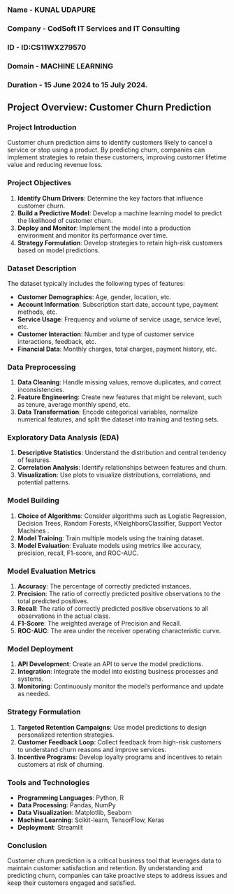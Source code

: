 ### Name - KUNAL UDAPURE
### Company - CodSoft IT Services and IT Consulting
### ID - ID:CS11WX279570
### Domain - MACHINE LEARNING
### Duration - 15 June 2024 to 15 July 2024.

## Project Overview: Customer Churn Prediction

### Project Introduction
Customer churn prediction aims to identify customers likely to cancel a service or stop using a product. By predicting churn, companies can implement strategies to retain these customers, improving customer lifetime value and reducing revenue loss.

### Project Objectives
1. **Identify Churn Drivers**: Determine the key factors that influence customer churn.
2. **Build a Predictive Model**: Develop a machine learning model to predict the likelihood of customer churn.
3. **Deploy and Monitor**: Implement the model into a production environment and monitor its performance over time.
4. **Strategy Formulation**: Develop strategies to retain high-risk customers based on model predictions.

### Dataset Description
The dataset typically includes the following types of features:
- **Customer Demographics**: Age, gender, location, etc.
- **Account Information**: Subscription start date, account type, payment methods, etc.
- **Service Usage**: Frequency and volume of service usage, service level, etc.
- **Customer Interaction**: Number and type of customer service interactions, feedback, etc.
- **Financial Data**: Monthly charges, total charges, payment history, etc.

### Data Preprocessing
1. **Data Cleaning**: Handle missing values, remove duplicates, and correct inconsistencies.
2. **Feature Engineering**: Create new features that might be relevant, such as tenure, average monthly spend, etc.
3. **Data Transformation**: Encode categorical variables, normalize numerical features, and split the dataset into training and testing sets.

### Exploratory Data Analysis (EDA)
1. **Descriptive Statistics**: Understand the distribution and central tendency of features.
2. **Correlation Analysis**: Identify relationships between features and churn.
3. **Visualization**: Use plots to visualize distributions, correlations, and potential patterns.

### Model Building
1. **Choice of Algorithms**: Consider algorithms such as Logistic Regression, Decision Trees, Random Forests, KNeighborsClassifier, Support Vector Machines .
2. **Model Training**: Train multiple models using the training dataset.
3. **Model Evaluation**: Evaluate models using metrics like accuracy, precision, recall, F1-score, and ROC-AUC.

### Model Evaluation Metrics
1. **Accuracy**: The percentage of correctly predicted instances.
2. **Precision**: The ratio of correctly predicted positive observations to the total predicted positives.
3. **Recall**: The ratio of correctly predicted positive observations to all observations in the actual class.
4. **F1-Score**: The weighted average of Precision and Recall.
5. **ROC-AUC**: The area under the receiver operating characteristic curve.

### Model Deployment
1. **API Development**: Create an API to serve the model predictions.
2. **Integration**: Integrate the model into existing business processes and systems.
3. **Monitoring**: Continuously monitor the model’s performance and update as needed.

### Strategy Formulation
1. **Targeted Retention Campaigns**: Use model predictions to design personalized retention strategies.
2. **Customer Feedback Loop**: Collect feedback from high-risk customers to understand churn reasons and improve services.
3. **Incentive Programs**: Develop loyalty programs and incentives to retain customers at risk of churning.

### Tools and Technologies
- **Programming Languages**: Python, R
- **Data Processing**: Pandas, NumPy
- **Data Visualization**: Matplotlib, Seaborn
- **Machine Learning**: Scikit-learn, TensorFlow, Keras
- **Deployment**: Streamlit
  
### Conclusion
Customer churn prediction is a critical business tool that leverages data to maintain customer satisfaction and retention. By understanding and predicting churn, companies can take proactive steps to address issues and keep their customers engaged and satisfied.
